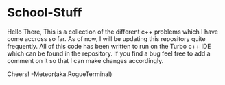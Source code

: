 # School-Stuff
Hello There,
This is a collection of the different c++ problems which I have come accross so far.
As of now, I will be updating this repository quite frequently.
All of this code has been written to run on the Turbo c++ IDE which can be
found in the repository.
If you find a bug feel free to add a comment on it so that I can make changes accordingly.

Cheers!
-Meteor(aka.RogueTerminal)

